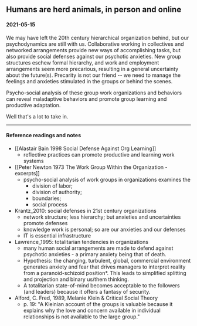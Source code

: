 ## Humans are herd animals, in person and online
 

#### 2021-05-15

We may have left the 20th century hierarchical organization behind, but our psychodynamics are still with us. Collaborative working in collectives and networked arrangements provide new ways of accomplishing tasks, but also provide social defenses against our psychotic anxieties. New group structures eschew formal hierarchy, and work and employment arrangements seem more precarious, resulting in a general uncertainty about the future(s). Precarity is not our friend -- we need to manage the feelings and anxieties stimulated in the groups or behind the scenes.

Psycho-social analysis of these group work organizations and behaviors can reveal maladaptive behaviors and promote group learning and productive adaptation.

Well that's a lot to take in.


-----
#### Reference readings and notes

- [[Alastair Bain 1998 Social Defense Against Org Learning]]
	- reflective practices can promote productive and learning work systems
- [[Peter Newton 1973 The Work Group Within the Organization - excerpts]]
	- psycho-social analysis of work groups in organizations examines the
		- division of labor;
		- division of authority;
		- boundaries;
		- social process
- Krantz_2010: social defenses in 21st century organizations
	- network structure; less hierarchy; but anxieties and uncertainties promote defenses
	- knowledge work is personal; so are our anxieties and our defenses
	- IT is essential infrastructure
- Lawrence_1995: totalitarian tendencies in organizations
	-  many human social arrangements are made to defend against psychotic anxieties - a primary anxiety being that of death.
	-  Hypothesis: the changing, turbulent, global, commercial environment generates anxiety and fear that drives managers to interpret reality from a paranoid-schizoid position\*. This leads to simplified splitting and projection and binary us/them thinking.
	-   A totalitarian state-of-mind becomes acceptable to the followers (and leaders) because it offers a fantasy of security.
- Alford, C. Fred, 1989, Melanie Klein & Critical Social Theory
	- p. 19: "A Kleinian account of the groups is valuable because it explains why the love and concern available in individual relationships is not available to the large group."



